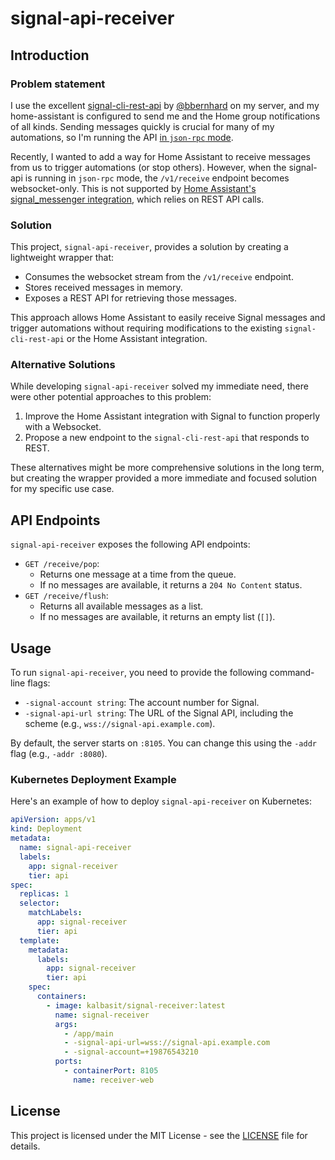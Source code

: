 # signal-api-receiver

## Introduction

### Problem statement

I use the excellent [signal-cli-rest-api][signal-cli-rest-api] by [@bbernhard][@bbernhard] on
my server, and my home-assistant is configured to send me and the Home group
notifications of all kinds. Sending messages quickly is crucial for many of my
automations, so I'm running the API [in `json-rpc` mode][exec-mode].

Recently, I wanted to add a way for Home Assistant to receive messages from us
to trigger automations (or stop others). However, when the signal-api is
running in `json-rpc` mode, the `/v1/receive` endpoint becomes websocket-only.
This is not supported by [Home Assistant's signal_messenger
integration][signal_messenger], which relies on REST API calls.

### Solution

This project, `signal-api-receiver`, provides a solution by creating a
lightweight wrapper that:

* Consumes the websocket stream from the `/v1/receive` endpoint.
* Stores received messages in memory.
* Exposes a REST API for retrieving those messages.

This approach allows Home Assistant to easily receive Signal messages and
trigger automations without requiring modifications to the existing
`signal-cli-rest-api` or the Home Assistant integration.

### Alternative Solutions

While developing `signal-api-receiver` solved my immediate need, there were
other potential approaches to this problem:

1. Improve the Home Assistant integration with Signal to function properly with a Websocket.
2. Propose a new endpoint to the `signal-cli-rest-api` that responds to REST.

These alternatives might be more comprehensive solutions in the long term, but
creating the wrapper provided a more immediate and focused solution for my
specific use case.

## API Endpoints

`signal-api-receiver` exposes the following API endpoints:

* `GET /receive/pop`:
    * Returns one message at a time from the queue.
    * If no messages are available, it returns a `204 No Content` status.
* `GET /receive/flush`:
    * Returns all available messages as a list.
    * If no messages are available, it returns an empty list (`[]`).

## Usage

To run `signal-api-receiver`, you need to provide the following command-line flags:

* `-signal-account string`: The account number for Signal.
* `-signal-api-url string`: The URL of the Signal API, including the scheme (e.g., `wss://signal-api.example.com`).

By default, the server starts on `:8105`. You can change this using the `-addr` flag (e.g., `-addr :8080`).


### Kubernetes Deployment Example

Here's an example of how to deploy `signal-api-receiver` on Kubernetes:

```yaml
apiVersion: apps/v1
kind: Deployment
metadata:
  name: signal-api-receiver
  labels:
    app: signal-receiver
    tier: api
spec:
  replicas: 1
  selector:
    matchLabels:
      app: signal-receiver
      tier: api
  template:
    metadata:
      labels:
        app: signal-receiver
        tier: api
    spec:
      containers:
        - image: kalbasit/signal-receiver:latest
          name: signal-receiver
          args:
            - /app/main
            - -signal-api-url=wss://signal-api.example.com
            - -signal-account=+19876543210
          ports:
            - containerPort: 8105
              name: receiver-web
```

## License

This project is licensed under the MIT License - see the [LICENSE](/LICENSE) file for details.

[@bbernhard]: https://github.com/bbernhard
[exec-mode]: https://github.com/bbernhard/signal-cli-rest-api?tab=readme-ov-file#execution-modes
[signal-cli-rest-api]: https://github.com/bbernhard/signal-cli-rest-api
[signal_messenger]: https://www.home-assistant.io/integrations/signal_messenger/#sending-messages-to-signal-to-trigger-events
